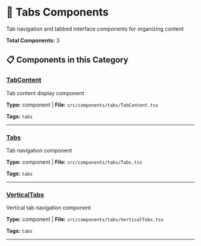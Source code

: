 # 📑 Tabs Components

Tab navigation and tabbed interface components for organizing content

**Total Components:** 3

## 📋 Components in this Category

### [TabContent](./components/TabContent.md)
Tab content display component

**Type:** component | **File:** `src/components/tabs/TabContent.tsx`

**Tags:** `tabs`

---

### [Tabs](./components/Tabs.md)
Tab navigation component

**Type:** component | **File:** `src/components/tabs/Tabs.tsx`

**Tags:** `tabs`

---

### [VerticalTabs](./components/VerticalTabs.md)
Vertical tab navigation component

**Type:** component | **File:** `src/components/tabs/VerticalTabs.tsx`

**Tags:** `tabs`

---

